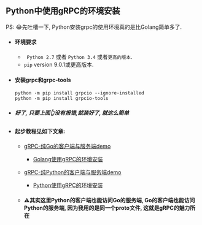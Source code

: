 ## Python中使用gRPC的环境安装

PS: 😂先吐槽一下, Python安装grpc的使用环境真的是比Golang简单多了.

- #### 环境要求

  - ` Python 2.7` 或者 `Python 3.4` 或者`更高的版本`.
  -  `pip` version 9.0.1或更高版本.

- #### 安装grpc和grpc-tools

  ```shell
  python -m pip install grpcio --ignore-installed
  python -m pip install grpcio-tools
  ```

- ##### 好了, 只要上面👆没有报错,就装好了, 就这么简单

- #### 起步教程见如下文章:

  - [gRPC-纯Go的客户端与服务端demo](../GolangDocs/GrpcDemo.md)

    - [Golang使用gRPC的环境安装](../GolangDocs/GrpcEnvWithGolang_Mac.md)

  - [gRPC-纯Python的客户端与服务端demo](./GrpcDemo.md)

    - [Python使用gRPC的环境安装](#)

  - #### ⚠️其实这里Python的客户端也能访问Go的服务端, Go的客户端也能访问Python的服务端, 因为我用的是同一个proto文件, 这就是gRPC的魅力所在

